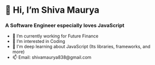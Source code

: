   <h1> 👋 Hi, I’m Shiva Maurya</h1>
 <h3>A Software Engineer especially loves JavaScript</h3>
 <ul>
    <li>🔭 I’m currently working for Future Finance </li>
    <li>👀 I’m interested in Coding</li>
    <li>🌱 I'm deep learning about JavaScript (Its libraries, frameworks, and more) </li>
    <li> 📫 Email: shivamaurya838@gmail.com </li>
  </ul>
